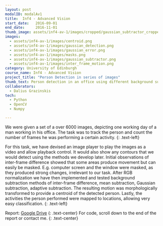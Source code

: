 ```yaml
---
layout: post
modalID: modalAv1
title:  Inf4 - Advanced Vision
start_date:   2016-09-01
end_date:     2016-11-01
thumb_image: assets/inf4-av-1/images/cropped/gaussian_subtractor_cropped.png
images:
  - assets/inf4-av-1/images/centroid.png
  - assets/inf4-av-1/images/gaussian_detection.png
  - assets/inf4-av-1/images/gaussian_error.png
  - assets/inf4-av-1/images/masks.png
  - assets/inf4-av-1/images/gaussian_subtractor.png
  - assets/inf4-av-1/images/inter_frame_motion.png
category: University of Edinburgh
course_name: Inf4 - Advanced Vision
project_title: "Person Detection in series of images"
thumb_text: Person detection in an office using different background subtraction techniques
collaborators:
  - Dalius Grazinskis
tech:
  - Python
  - OpenCV
  - Numpy

---
```


We were given a set of a over 6000 images, depicting one working day of a man working in his office. The task was to track the person and count the number of frames he was performing a certain activity.
{: .text-left}

For this task, we have devised an image player to play the images as a video and allow playback control. It would also show any contours that we would detect using the methods we develop later. Initial observations of inter-frame difference showed that some areas produce movement but can easily be masked. E.g. computer screen and the window were masked, as they produced strong changes, irrelevant to our task. After RGB normalization we have then implemented and tested background subtraction methods of inter-frame difference, mean subtraction, Gaussian subtraction, adaptive subtraction. The resulting motion was morphologically transformed to provide a centroid of the detected person. Lastly, the activities the person performed were mapped to locations, allowing very easy classification.
{: .text-left}

Report: [Google Drive](https://drive.google.com/open?id=1H2Vc-TMACEamRlyMmcv_jhvaJ4QL8EQY)
{: .text-center}
For code, scroll down to the end of the report or contact me.
{: .text-center}
